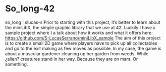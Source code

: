 # So_long-42
so_long | slucas-s Prior to starting with this project, it’s better to learn about the miniLibX, the simple graphic library that we use at 42. Luckily I have a sample project where I a talk about how it works and what it offers here: https://github.com/S-LucasSerrano/miniLibX_sample  The aim of this project is to create a small 2D game where players have to pick up all collectables and go to the exit making as few moves as possible. In my case, the game is about a muscular gardener cleaning up her garden from weeds. While ¿alien? creatures stand in her way. Because they are on mars. Or something.
